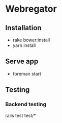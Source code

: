 # Webregator

## Installation
 - rake bower:install
 - yarn install

## Serve app
 - foreman start

## Testing
### Backend testing
rails test test/*
